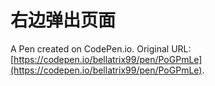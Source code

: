 # 右边弹出页面

A Pen created on CodePen.io. Original URL: [https://codepen.io/bellatrix99/pen/PoGPmLe](https://codepen.io/bellatrix99/pen/PoGPmLe).


